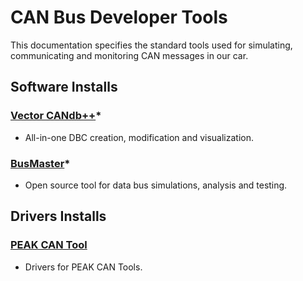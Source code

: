 # CAN Bus Developer Tools

This documentation specifies the standard tools used for simulating,
communicating and monitoring CAN messages in our car.

## Software Installs

### [Vector CANdb++](https://www.vector.com/int/en/products/products-a-z/software/candb/)*

- All-in-one DBC creation, modification and visualization.

### [BusMaster](https://rbei-etas.github.io/busmaster/)*

- Open source tool for data bus simulations, analysis and testing.

## Drivers Installs

### [PEAK CAN Tool](https://www.peak-system.com/Drivers.523.0.html)

- Drivers for PEAK CAN Tools.
